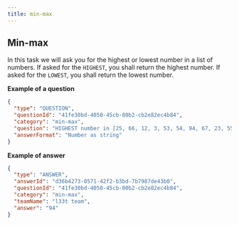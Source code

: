 ```yaml
---
title: min-max
---
```


## Min-max

In this task we will ask you for the highest or lowest number in a list of numbers. 
If asked for the `HIGHEST`, you shall return the highest number. 
If asked for the `LOWEST`, you shall return the lowest number.

**Example of a question**

```json
{
  "type": "QUESTION",
  "questionId": "41fe30bd-4050-45cb-80b2-cb2e82ec4b84",
  "category": "min-max",
  "question": "HIGHEST number in [25, 66, 12, 3, 53, 54, 94, 67, 23, 55, 41, 30, 40, 50, 60, 70, 80, 10, 11, 1]",
  "answerFormat": "Number as string"
}
```

**Example of answer**

```json
{
  "type": "ANSWER",
  "answerId": "d36b4273-0571-42f2-b3bd-7b7987de43b0",
  "questionId": "41fe30bd-4050-45cb-80b2-cb2e82ec4b84",
  "category": "min-max",
  "teamName": "l33t team",
  "answer": "94"
}
```
